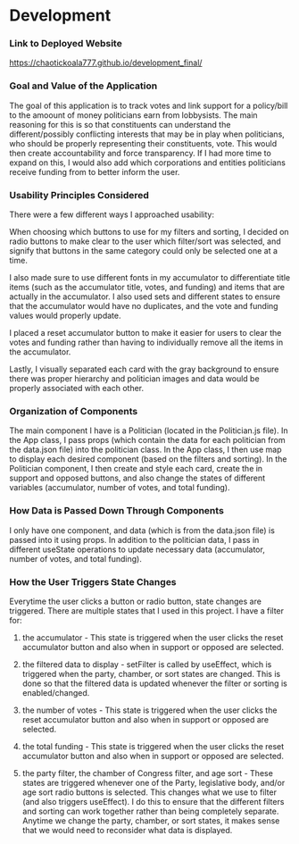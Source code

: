 # Development

### Link to Deployed Website
https://chaotickoala777.github.io/development_final/

### Goal and Value of the Application
The goal of this application is to track votes and link support for a policy/bill
to the amoount of money politicians earn from lobbysists. The main reasoning for
this is so that constituents can understand the different/possibly conflicting interests
that may be in play when politicians, who should be properly representing their
constituents, vote. This would then create accountability and force transparency. 
If I had more time to expand on this, I would also add which corporations and 
entities politicians receive funding from to better inform the user. 

### Usability Principles Considered
There were a few different ways I approached usability:

When choosing which buttons to use for my filters and sorting, I decided on radio 
buttons to make clear to the user which filter/sort was selected, and signify 
that buttons in the same category could only be selected one at a time. 

I also made sure to use different fonts in my accumulator to differentiate title
items (such as the accumulator title, votes, and funding) and items that are 
actually in the accumulator. I also used sets and different states to ensure that 
the accumulator would have no duplicates, and the vote and funding values would 
properly update. 

I placed a reset accumulator button to make it easier for users to clear the 
votes and funding rather than having to individually remove all the items in 
the accumulator. 

Lastly, I visually separated each card with the gray background to ensure there
was proper hierarchy and politician images and data would be properly 
associated with each other. 

### Organization of Components
The main component I have is a Politician (located in the Politician.js file).
In the App class, I pass props (which contain the data for each politician
from the data.json file) into the politician class. In the App class, I then 
use map to display each desired component (based on the filters and sorting).
In the Politician component, I then create and style each card, create the in 
support and opposed buttons, and also change the states of different variables 
(accumulator, number of votes, and total funding).  

### How Data is Passed Down Through Components
I only have one component, and data (which is from the data.json file) is 
passed into it using props. In addition to the politician data, I pass in different
useState operations to update necessary data (accumulator, number of votes, and 
total funding).

### How the User Triggers State Changes
Everytime the user clicks a button or radio button, state changes are triggered.
There are multiple states that I used in this project. I have a filter for:
1. the accumulator - 
This state is triggered when the user clicks the reset accumulator button and
also when in support or opposed are selected. 

2. the filtered data to display - 
setFilter is called by useEffect, which is triggered when the party, chamber, 
or sort states are changed. This is done so that the filtered data is updated
whenever the filter or sorting is enabled/changed.

3. the number of votes - 
This state is triggered when the user clicks the reset accumulator button and
also when in support or opposed are selected. 

4. the total funding - 
This state is triggered when the user clicks the reset accumulator button and
also when in support or opposed are selected. 

5. the party filter, the chamber of Congress filter, and age sort - 
These states are triggered whenever one of the Party, legislative body, and/or age sort 
radio buttons is selected. This changes what we use to filter (and also triggers 
useEffect). I do this to ensure that the different filters and sorting can work 
together rather than being completely separate. Anytime we change the party, chamber, or 
sort states, it makes sense that we would need to reconsider what data is displayed. 
